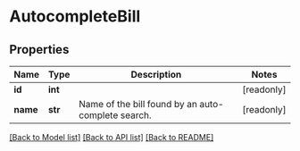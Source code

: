 # AutocompleteBill

## Properties
Name | Type | Description | Notes
------------ | ------------- | ------------- | -------------
**id** | **int** |  | [readonly] 
**name** | **str** | Name of the bill found by an auto-complete search. | [readonly] 

[[Back to Model list]](../README.md#documentation-for-models) [[Back to API list]](../README.md#documentation-for-api-endpoints) [[Back to README]](../README.md)


